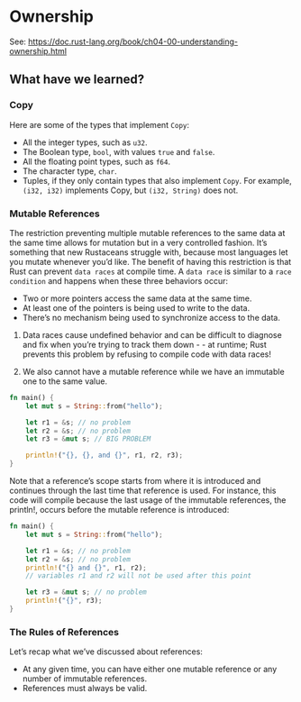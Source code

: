 # Ownership
See: https://doc.rust-lang.org/book/ch04-00-understanding-ownership.html

## What have we learned?

### Copy
Here are some of the types that implement `Copy`:
- All the integer types, such as `u32`.
- The Boolean type, `bool`, with values `true` and `false`.
- All the floating point types, such as `f64`.
- The character type, `char`.
- Tuples, if they only contain types that also implement `Copy`. For example, `(i32, i32)` implements Copy, but `(i32, String)` does not.

### Mutable References

The restriction preventing multiple mutable references to the same data at the same time allows for mutation but in a very controlled fashion. It’s something that new Rustaceans struggle with, because most languages let you mutate whenever you’d like. The benefit of having this restriction is that Rust can prevent `data races` at compile time. A `data race` is similar to a `race condition` and happens when these three behaviors occur:

- Two or more pointers access the same data at the same time.
- At least one of the pointers is being used to write to the data.
- There’s no mechanism being used to synchronize access to the data.

1. Data races cause undefined behavior and can be difficult to diagnose and fix when you’re trying to track them down - - at runtime; Rust prevents this problem by refusing to compile code with data races!

2. We also cannot have a mutable reference while we have an immutable one to the same value.
```rust
fn main() {
    let mut s = String::from("hello");

    let r1 = &s; // no problem
    let r2 = &s; // no problem
    let r3 = &mut s; // BIG PROBLEM

    println!("{}, {}, and {}", r1, r2, r3);
}
```

Note that a reference’s scope starts from where it is introduced and continues through the last time that reference is used. For instance, this code will compile because the last usage of the immutable references, the println!, occurs before the mutable reference is introduced:

```rust
fn main() {
    let mut s = String::from("hello");

    let r1 = &s; // no problem
    let r2 = &s; // no problem
    println!("{} and {}", r1, r2);
    // variables r1 and r2 will not be used after this point

    let r3 = &mut s; // no problem
    println!("{}", r3);
}
```

### The Rules of References

Let’s recap what we’ve discussed about references:

- At any given time, you can have either one mutable reference or any number of immutable references.
- References must always be valid.

